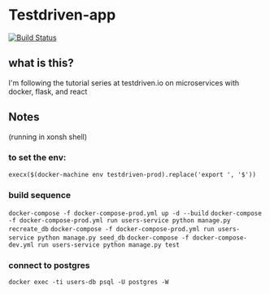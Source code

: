 # Testdriven-app

[![Build Status](https://travis-ci.org/AlecRosenbaum/testdriven-app.svg?branch=master)](https://travis-ci.org/AlecRosenbaum/testdriven-app)

## what is this?

I'm following the tutorial series at testdriven.io on microservices with docker, flask, and react

## Notes

(running in xonsh shell)

### to set the env:
`execx($(docker-machine env testdriven-prod).replace('export ', '$'))`

### build sequence
`docker-compose -f docker-compose-prod.yml up -d --build`
`docker-compose -f docker-compose-prod.yml run users-service python manage.py recreate_db`
`docker-compose -f docker-compose-prod.yml run users-service python manage.py seed_db`
`docker-compose -f docker-compose-dev.yml run users-service python manage.py test`

### connect to postgres
`docker exec -ti users-db psql -U postgres -W`